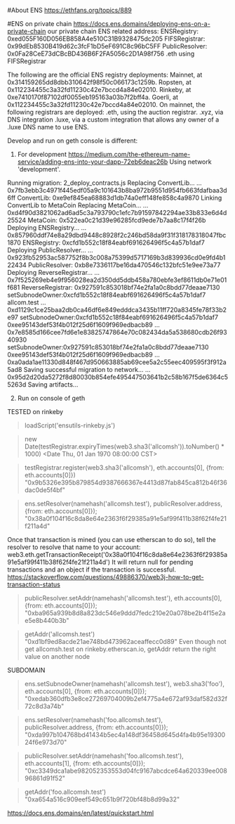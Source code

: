 #About ENS
https://ethfans.org/topics/889

#ENS on private chain
https://docs.ens.domains/deploying-ens-on-a-private-chain
our private chain ENS related address:
ENSRegistry:    0xed055F160D056EB858A4e510C31B9328475dc205
FIFSRegistrar:  0x99dEb8530B419d62c3fcF1bD5eF691C8c96bC5FF
PublicResolver: 0x0Fa28CeE73dCBcBD436B6F2FA5056c2D1A98f756
.eth using FIFSRegistrar

The following are the official ENS registry deployments:
Mainnet, at 0x314159265dd8dbb310642f98f50c066173c1259b.
Ropsten, at 0x112234455c3a32fd11230c42e7bccd4a84e02010.
Rinkeby, at 0xe7410170f87102df0055eb195163a03b7f2bff4a.
Goerli, at 0x112234455c3a32fd11230c42e7bccd4a84e02010.
On mainnet, the following registrars are deployed:
.eth, using the auction registrar.
.xyz, via DNS integration
.luxe, via a custom integration that allows any owner of a .luxe DNS name to use ENS.

Develop and run on geth console is different:
1. For development
https://medium.com/the-ethereum-name-service/adding-ens-into-your-dapp-72eb6deac26b
Using network 'development'.

Running migration: 2_deploy_contracts.js
  Replacing ConvertLib...
  ... 0x7fb3ebb3c4971f445edf05a9c101643b8ba972b9551d954fb663fdafbaa3d6ff
  ConvertLib: 0xe9ef845ea68883d1db74a0eff148fe858c4a9870
  Linking ConvertLib to MetaCoin
  Replacing MetaCoin...
  ... 0xd4f90d3821062ad6ad5c3a793790c1efc7b91597842294ae33b833e6d4d25524
  MetaCoin: 0x522ea0c21d39e96285fcd9ede7b7aa8c17f4f26b
  Deploying ENSRegistry...
  ... 0x857960ddf74e8a29dbd9448c8928f2c246bd58da9f31f318178318047fbc1870
  ENSRegistry: 0xcfd1b552c18f84eabf691626496f5c4a57b1daf7
  Deploying PublicResolver...
  ... 0x923fb52953ac587752f8b3c008a75399d5717169b3d839936cd0e9fd4b122434
  PublicResolver: 0xb8e7336117be16da470546c132bfc51e9ee73a77
  Deploying ReverseRegistrar...
  ... 0x7f525269eb4e9f956028ea2d350dd5ddb458a780ebfe3ef8611db0e71e01f681
  ReverseRegistrar: 0x927591c853018bf74e2fa1a0c8bdd77deaae7130
setSubnodeOwner:0xcfd1b552c18f84eabf691626496f5c4a57b1daf7 allcom.test
  ... 0xd1129c1ce25baa2db0ca46df6e849edddca3435b11ff720a8345fe78f33b2e97
setSubnodeOwner:0xcfd1b552c18f84eabf691626496f5c4a57b1daf7 0xee95143def53f4b012f25d6f1609f969edbacb89
  ... 0x7e8585d166cee7fd6e1e83825747864e70c082434da5a538680cdb26f9340930
setSubnodeOwner:0x927591c853018bf74e2fa1a0c8bdd77deaae7130 0xee95143def53f4b012f25d6f1609f969edbacb89
  ... 0xa0ada1ae11330d848f467d950663885ab69cee5a2c55eec409595f3f912a5ad8
Saving successful migration to network...
  ... 0x95d2d20da5272f8d80030b854efe495447503641b2c58b167f5de6364c55263d
Saving artifacts...


2. Run on console of geth 

TESTED on rinkeby
> loadScript('ensutils-rinkeby.js')
 
> new Date(testRegistrar.expiryTimes(web3.sha3('allcomsh')).toNumber() * 1000)
<Date Thu, 01 Jan 1970 08:00:00 CST>

> testRegistrar.register(web3.sha3('allcomsh'), eth.accounts[0], {from: eth.accounts[0]})
"0x9b5326e395b879854d9387666367e4413d87fab845ca812b46f36dac0de5f4bf"

> ens.setResolver(namehash('allcomsh.test'), publicResolver.address, {from: eth.accounts[0]});
"0x38a0f104f16c8da8e64e2363f6f29385a91e5af99f411b38f62f4fe21f211a4d"

Once that transaction is mined (you can use etherscan to do so), tell the resolver to resolve that name to your account:
web3.eth.getTransactionReceipt('0x38a0f104f16c8da8e64e2363f6f29385a91e5af99f411b38f62f4fe21f211a4d')
It will return null for pending transactions and an object if the transaction is successful.
https://stackoverflow.com/questions/49886370/web3j-how-to-get-transaction-status

> publicResolver.setAddr(namehash('allcomsh.test'), eth.accounts[0], {from: eth.accounts[0]});
"0xba965a939b8d8a823dc546e9ddd7fedc210e20a078be2b4f15e2ae5e8b440b3b"

> getAddr('allcomsh.test')
"0xd1bf9ed8acde21ae748bd473962aceaffecc0d89"
Even though not get allcomsh.test on rinkeby.etherscan.io, getAddr return the right value on another node

SUBDOMAIN
> ens.setSubnodeOwner(namehash('allcomsh.test'), web3.sha3('foo'), eth.accounts[0], {from: eth.accounts[0]});
"0xedab360dfb3e8ce27269704009b2ef4775a4e672af93daf582d32f72c8d3a74b"

> ens.setResolver(namehash('foo.allcomsh.test'), publicResolver.address, {from: eth.accounts[0]});
"0xda997b104768bd41434b5ec4a148df36458d645d4fa4b95e1930024f6e973d70"

> publicResolver.setAddr(namehash('foo.allcomsh.test'), eth.accounts[1], {from: eth.accounts[0]});
"0xc3349dca1abe982052353553d04fc9167abcdce64a620339ee00896861d91f52"

> getAddr('foo.allcomsh.test')
"0xa654a516c909eef549c651b9f720bf48b8d99a32"

https://docs.ens.domains/en/latest/quickstart.html
